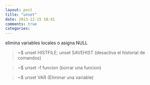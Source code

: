 ```yaml
---
layout: post
title: "unset"
date: 2013-12-15 18:41
comments: true
categories: 
---
```

elimina variables locales o asigna NULL

>~$ unset HISTFILE; unset SAVEHIST  (desactiva el historial de comandos)

>~$ unset -f funcion (borrar una funcion)

>~$ unset VAR (Eliminar una variable)

